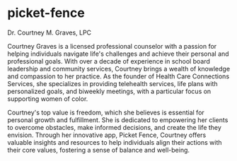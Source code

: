 # picket-fence

Dr. Courtney  M. Graves, LPC

Courtney Graves is a licensed professional counselor with a passion for helping individuals navigate life's challenges and achieve their personal and professional goals. With over a decade of experience in school board leadership and community services, Courtney brings a wealth of knowledge and compassion to her practice. As the founder of Health Care Connections Services, she specializes in providing telehealth services, life plans with personalized goals, and biweekly meetings, with a particular focus on supporting women of color.

Courtney's top value is freedom, which she believes is essential for personal growth and fulfillment. She is dedicated to empowering her clients to overcome obstacles, make informed decisions, and create the life they envision. Through her innovative app, Picket Fence, Courtney offers valuable insights and resources to help individuals align their actions with their core values, fostering a sense of balance and well-being.
